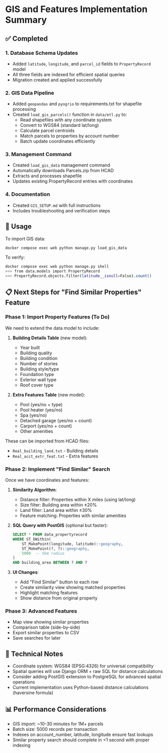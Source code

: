 # GIS and Features Implementation Summary

## ✅ Completed

### 1. Database Schema Updates
- Added `latitude`, `longitude`, and `parcel_id` fields to `PropertyRecord` model
- All three fields are indexed for efficient spatial queries
- Migration created and applied successfully

### 2. GIS Data Pipeline
- Added `geopandas` and `pyogrio` to requirements.txt for shapefile processing
- Created `load_gis_parcels()` function in `data/etl.py` to:
  - Read shapefiles with any coordinate system
  - Convert to WGS84 (standard lat/long)
  - Calculate parcel centroids
  - Match parcels to properties by account number
  - Batch update coordinates efficiently

### 3. Management Command
- Created `load_gis_data` management command
- Automatically downloads Parcels.zip from HCAD
- Extracts and processes shapefile
- Updates existing PropertyRecord entries with coordinates

### 4. Documentation
- Created `GIS_SETUP.md` with full instructions
- Includes troubleshooting and verification steps

## 🚀 Usage

To import GIS data:
```bash
docker compose exec web python manage.py load_gis_data
```

To verify:
```bash
docker compose exec web python manage.py shell
>>> from data.models import PropertyRecord
>>> PropertyRecord.objects.filter(latitude__isnull=False).count()
```

## 📋 Next Steps for "Find Similar Properties" Feature

### Phase 1: Import Property Features (To Do)
We need to extend the data model to include:

1. **Building Details Table** (new model):
   - Year built
   - Building quality
   - Building condition
   - Number of stories
   - Building style/type
   - Foundation type
   - Exterior wall type
   - Roof cover type

2. **Extra Features Table** (new model):
   - Pool (yes/no + type)
   - Pool heater (yes/no)
   - Spa (yes/no)
   - Detached garage (yes/no + count)
   - Carport (yes/no + count)
   - Other amenities

These can be imported from HCAD files:
- `Real_building_land.txt` - Building details
- `Real_acct_extr_feat.txt` - Extra features

### Phase 2: Implement "Find Similar" Search
Once we have coordinates and features:

1. **Similarity Algorithm**:
   - Distance filter: Properties within X miles (using lat/long)
   - Size filter: Building area within ±20%
   - Land filter: Land area within ±30%
   - Feature matching: Properties with similar amenities

2. **SQL Query with PostGIS** (optional but faster):
   ```sql
   SELECT * FROM data_propertyrecord
   WHERE ST_DWithin(
       ST_MakePoint(longitude, latitude)::geography,
       ST_MakePoint(?, ?)::geography,
       5000  -- 5km radius
   )
   AND building_area BETWEEN ? AND ?
   ```

3. **UI Changes**:
   - Add "Find Similar" button to each row
   - Create similarity view showing matched properties
   - Highlight matching features
   - Show distance from original property

### Phase 3: Advanced Features
- Map view showing similar properties
- Comparison table (side-by-side)
- Export similar properties to CSV
- Save searches for later

## 🔧 Technical Notes

- Coordinate system: WGS84 (EPSG:4326) for universal compatibility
- Spatial queries will use Django ORM + raw SQL for distance calculations
- Consider adding PostGIS extension to PostgreSQL for advanced spatial operations
- Current implementation uses Python-based distance calculations (haversine formula)

## 📊 Performance Considerations

- GIS import: ~10-30 minutes for 1M+ parcels
- Batch size: 5000 records per transaction
- Indexes on account_number, latitude, longitude ensure fast lookups
- Similar property search should complete in <1 second with proper indexing
